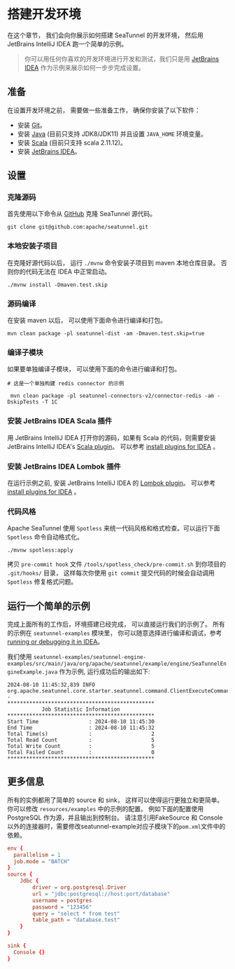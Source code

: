 # 搭建开发环境

在这个章节， 我们会向你展示如何搭建 SeaTunnel 的开发环境， 然后用 JetBrains IntelliJ IDEA 跑一个简单的示例。

> 你可以用任何你喜欢的开发环境进行开发和测试，我们只是用 [JetBrains IDEA](https://www.jetbrains.com/idea/)
> 作为示例来展示如何一步步完成设置。

## 准备

在设置开发环境之前， 需要做一些准备工作， 确保你安装了以下软件：

* 安装 [Git](https://git-scm.com/book/en/v2/Getting-Started-Installing-Git)。
* 安装 [Java](https://www.java.com/en/download/) (目前只支持 JDK8/JDK11) 并且设置 `JAVA_HOME` 环境变量。
* 安装 [Scala](https://www.scala-lang.org/download/2.11.12.html) (目前只支持 scala 2.11.12)。
* 安装 [JetBrains IDEA](https://www.jetbrains.com/idea/)。

## 设置

### 克隆源码

首先使用以下命令从 [GitHub](https://github.com/apache/seatunnel) 克隆 SeaTunnel 源代码。

```shell
git clone git@github.com:apache/seatunnel.git
```

### 本地安装子项目

在克隆好源代码以后， 运行 `./mvnw` 命令安装子项目到 maven 本地仓库目录。 否则你的代码无法在 IDEA 中正常启动。

```shell
./mvnw install -Dmaven.test.skip
```

### 源码编译

在安装 maven 以后， 可以使用下面命令进行编译和打包。

```
mvn clean package -pl seatunnel-dist -am -Dmaven.test.skip=true
```

### 编译子模块

如果要单独编译子模块， 可以使用下面的命令进行编译和打包。

```ssh
# 这是一个单独构建 redis connector 的示例

 mvn clean package -pl seatunnel-connectors-v2/connector-redis -am -DskipTests -T 1C
```

### 安装 JetBrains IDEA Scala 插件

用 JetBrains IntelliJ IDEA 打开你的源码，如果有 Scala 的代码，则需要安装 JetBrains IntelliJ IDEA's [Scala plugin](https://plugins.jetbrains.com/plugin/1347-scala)。
可以参考 [install plugins for IDEA](https://www.jetbrains.com/help/idea/managing-plugins.html#install-plugins) 。

### 安装 JetBrains IDEA Lombok 插件

在运行示例之前, 安装 JetBrains IntelliJ IDEA 的 [Lombok plugin](https://plugins.jetbrains.com/plugin/6317-lombok)。
可以参考 [install plugins for IDEA](https://www.jetbrains.com/help/idea/managing-plugins.html#install-plugins) 。

### 代码风格

Apache SeaTunnel 使用 `Spotless` 来统一代码风格和格式检查。可以运行下面 `Spotless` 命令自动格式化。

```shell
./mvnw spotless:apply
```

拷贝 `pre-commit hook` 文件 `/tools/spotless_check/pre-commit.sh` 到你项目的 `.git/hooks/` 目录， 这样每次你使用 `git commit` 提交代码的时候会自动调用 `Spotless` 修复格式问题。

## 运行一个简单的示例

完成上面所有的工作后，环境搭建已经完成， 可以直接运行我们的示例了。 所有的示例在 `seatunnel-examples` 模块里， 你可以随意选择进行编译和调试，参考 [running or debugging
it in IDEA](https://www.jetbrains.com/help/idea/run-debug-configuration.html)。

我们使用 `seatunnel-examples/seatunnel-engine-examples/src/main/java/org/apache/seatunnel/example/engine/SeaTunnelEngineExample.java`
作为示例, 运行成功后的输出如下:

```log
2024-08-10 11:45:32,839 INFO  org.apache.seatunnel.core.starter.seatunnel.command.ClientExecuteCommand - 
***********************************************
           Job Statistic Information
***********************************************
Start Time                : 2024-08-10 11:45:30
End Time                  : 2024-08-10 11:45:32
Total Time(s)             :                   2
Total Read Count          :                   5
Total Write Count         :                   5
Total Failed Count        :                   0
***********************************************
```

## 更多信息

所有的实例都用了简单的 source 和 sink， 这样可以使得运行更独立和更简单。
你可以修改 `resources/examples` 中的示例的配置。 例如下面的配置使用 PostgreSQL 作为源，并且输出到控制台。
请注意引用FakeSource 和 Console 以外的连接器时，需要修改seatunnel-example对应子模块下的`pom.xml`文件中的依赖。

```conf
env {
  parallelism = 1
  job.mode = "BATCH"
}
source {
    Jdbc {
        driver = org.postgresql.Driver
        url = "jdbc:postgresql://host:port/database"
        username = postgres
        password = "123456"
        query = "select * from test"
        table_path = "database.test"
    }
}

sink {
  Console {}
}
```

